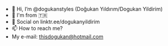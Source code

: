 - 👋 Hi, I’m @dogukanstyles (Doğukan Yıldırım/Dogukan Yildirim)
- 🌱 I'm from 🇹🇷
- 👀 Social on linktr.ee/dogukanyildirim
- 📫 How to reach me?
- My e-mail: thisdogukan@hotmail.com
<!---
dogukanstyles/dogukanstyles is a ✨ special ✨ repository because its `README.md` (this file) appears on your GitHub profile.
You can click the Preview link to take a look at your changes.
--->
